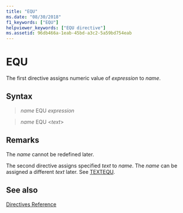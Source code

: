 ```yaml
---
title: "EQU"
ms.date: "08/30/2018"
f1_keywords: ["EQU"]
helpviewer_keywords: ["EQU directive"]
ms.assetid: 96db466a-1eab-45bd-a3c2-5a59bd754eab
---
```

# EQU

The first directive assigns numeric value of *expression* to *name*.

## Syntax

> *name* EQU *expression*

> *name* EQU \<*text*>

## Remarks

The *name* cannot be redefined later.

The second directive assigns specified *text* to *name*. The *name* can be assigned a different *text* later. See [TEXTEQU](../../assembler/masm/textequ.md).

## See also

[Directives Reference](../../assembler/masm/directives-reference.md)<br/>
